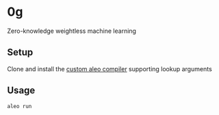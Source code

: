 # 0g

Zero-knowledge weightless machine learning

## Setup

Clone and install the [custom aleo compiler](git@github.com:zkp-gravity/aleo-setup.git) supporting lookup arguments

## Usage
```
aleo run 
```
